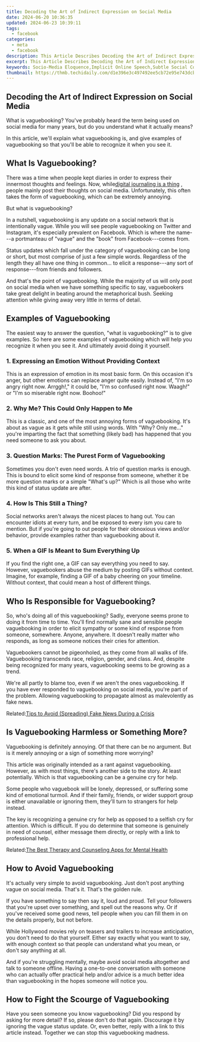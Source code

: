 ```yaml
---
title: Decoding the Art of Indirect Expression on Social Media
date: 2024-06-20 10:36:35
updated: 2024-06-23 10:39:11
tags:
  - facebook
categories:
  - meta
  - facebook
description: This Article Describes Decoding the Art of Indirect Expression on Social Media
excerpt: This Article Describes Decoding the Art of Indirect Expression on Social Media
keywords: Socio-Media Eloquence,Implicit Online Speech,Subtle Social Commentary,Hidden Meanings in Tweets,Indirect Digital Discourse,Nonverbal Internet Expression,Social Media Concealed Language
thumbnail: https://thmb.techidaily.com/d1e396e3c497492ee5cb72e95e743dcb132cd92c3b826346b76ee873a38b74bb.jpg
---
```


## Decoding the Art of Indirect Expression on Social Media

 What is vaguebooking? You've probably heard the term being used on social media for many years, but do you understand what it actually means?

 In this article, we'll explain what vaguebooking is, and give examples of vaguebooking so that you'll be able to recognize it when you see it.

## What Is Vaguebooking?

 There was a time when people kept diaries in order to express their innermost thoughts and feelings. Now, while[digital journaling is a thing](https://www.makeuseof.com/tag/the-beginners-guide-to-digital-journaling/) , people mainly post their thoughts on social media. Unfortunately, this often takes the form of vaguebooking, which can be extremely annoying.

But what is vaguebooking?

 In a nutshell, vaguebooking is any update on a social network that is intentionally vague. While you will see people vaguebooking on Twitter and Instagram, it's especially prevalent on Facebook. Which is where the name---a portmanteau of "vague" and the "book" from Facebook---comes from.

 Status updates which fall under the category of vaguebooking can be long or short, but most comprise of just a few simple words. Regardless of the length they all have one thing in common... to elicit a response---any sort of response---from friends and followers.

 And that's the point of vaguebooking. While the majority of us will only post on social media when we have something specific to say, vaguebookers take great delight in beating around the metaphorical bush. Seeking attention while giving away very little in terms of detail.

## Examples of Vaguebooking

 The easiest way to answer the question, "what is vaguebooking?" is to give examples. So here are some examples of vaguebooking which will help you recognize it when you see it. And ultimately avoid doing it yourself.

### 1\. Expressing an Emotion Without Providing Context

 This is an expression of emotion in its most basic form. On this occasion it's anger, but other emotions can replace anger quite easily. Instead of, "I'm so angry right now. Arrggh!," it could be, "I'm so confused right now. Waagh!" or "I'm so miserable right now. Boohoo!"

### 2\. Why Me? This Could Only Happen to Me

 This is a classic, and one of the most annoying forms of vaguebooking. It's about as vague as it gets while still using words. With "Why? Only me..." you're imparting the fact that something (likely bad) has happened that you need someone to ask you about.

### 3\. Question Marks: The Purest Form of Vaguebooking

 Sometimes you don't even need words. A trio of question marks is enough. This is bound to elicit some kind of response from someone, whether it be more question marks or a simple "What's up?" Which is all those who write this kind of status update are after.

### 4\. How Is This Still a Thing?

 Social networks aren't always the nicest places to hang out. You can encounter idiots at every turn, and be exposed to every ism you care to mention. But if you're going to out people for their obnoxious views and/or behavior, provide examples rather than vaguebooking about it.

### 5\. When a GIF Is Meant to Sum Everything Up

 If you find the right one, a GIF can say everything you need to say. However, vaguebookers abuse the medium by posting GIFs without context. Imagine, for example, finding a GIF of a baby cheering on your timeline. Without context, that could mean a host of different things.

## Who Is Responsible for Vaguebooking?

 So, who's doing all of this vaguebooking? Sadly, everyone seems prone to doing it from time to time. You'll find normally sane and sensible people vaguebooking in order to elicit sympathy or some kind of response from someone, somewhere. Anyone, anywhere. It doesn't really matter who responds, as long as someone notices their cries for attention.

 Vaguebookers cannot be pigeonholed, as they come from all walks of life. Vaguebooking transcends race, religion, gender, and class. And, despite being recognized for many years, vaguebooking seems to be growing as a trend.

 We're all partly to blame too, even if we aren't the ones vaguebooking. If you have ever responded to vaguebooking on social media, you're part of the problem. Allowing vaguebooking to propagate almost as malevolently as fake news.

 Related:[Tips to Avoid (Spreading) Fake News During a Crisis](https://www.makeuseof.com/tag/quickly-avoid-fake-news-unfolding-crisis/)

## Is Vaguebooking Harmless or Something More?

 Vaguebooking is definitely annoying. Of that there can be no argument. But is it merely annoying or a sign of something more worrying?

 This article was originally intended as a rant against vaguebooking. However, as with most things, there's another side to the story. At least potentially. Which is that vaguebooking can be a genuine cry for help.

 Some people who vaguebook will be lonely, depressed, or suffering some kind of emotional turmoil. And if their family, friends, or wider support group is either unavailable or ignoring them, they'll turn to strangers for help instead.

 The key is recognizing a genuine cry for help as opposed to a selfish cry for attention. Which is difficult. If you do determine that someone is genuinely in need of counsel, either message them directly, or reply with a link to professional help.

 Related:[The Best Therapy and Counseling Apps for Mental Health](https://www.makeuseof.com/tag/mental-health-apps-people-cant-see-therapist/)

## How to Avoid Vaguebooking

 It's actually very simple to avoid vaguebooking. Just don't post anything vague on social media. That's it. That's the golden rule.

 If you have something to say then say it, loud and proud. Tell your followers that you're upset over something, and spell out the reasons why. Or if you've received some good news, tell people when you can fill them in on the details properly, but not before.

 While Hollywood movies rely on teasers and trailers to increase anticipation, you don't need to do that yourself. Either say exactly what you want to say, with enough context so that people can understand what you mean, or don't say anything at all.

 And if you're struggling mentally, maybe avoid social media altogether and talk to someone offline. Having a one-to-one conversation with someone who can actually offer practical help and/or advice is a much better idea than vaguebooking in the hopes someone will notice you.

## How to Fight the Scourge of Vaguebooking

 Have you seen someone you know vaguebooking? Did you respond by asking for more detail? If so, please don't do that again. Discourage it by ignoring the vague status update. Or, even better, reply with a link to this article instead. Together we can stop this vaguebooking madness.


<ins class="adsbygoogle"
     style="display:block"
     data-ad-format="autorelaxed"
     data-ad-client="ca-pub-7571918770474297"
     data-ad-slot="1223367746"></ins>



<ins class="adsbygoogle"
     style="display:block"
     data-ad-client="ca-pub-7571918770474297"
     data-ad-slot="8358498916"
     data-ad-format="auto"
     data-full-width-responsive="true"></ins>

